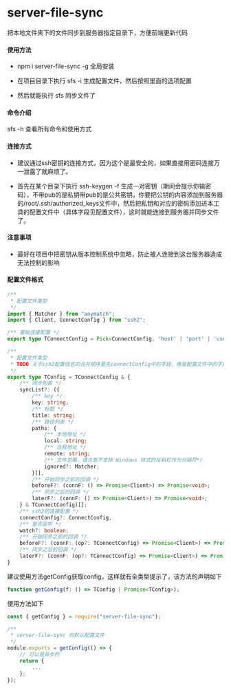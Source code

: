 # server-file-sync
把本地文件夹下的文件同步到服务器指定目录下，方便前端更新代码

#### 使用方法

- npm i server-file-sync -g 全局安装

- 在项目目录下执行 sfs -i 生成配置文件，然后按照里面的选项配置

- 然后就能执行 sfs 同步文件了

#### 命令介绍
sfs -h 查看所有命令和使用方式

#### 连接方式
- 建议通过ssh密钥的连接方式，因为这个是最安全的，如果直接用密码连接万一泄露了就麻烦了。

- 首先在某个目录下执行 ssh-keygen -f <fileName>生成一对密钥（期间会提示你输密码），不带pub的是私钥带pub的是公共密钥，你要把公钥的内容添加到服务器的/root/.ssh/authorized_keys文件中，然后把私钥和对应的密码添加进本工具的配置文件中（具体字段见配置文件），这时就能连接到服务器并同步文件了。

#### 注意事项
- 最好在项目中把密钥从版本控制系统中忽略，防止被人连接到这台服务器造成无法控制的影响

#### 配置文件格式
``` ts
/**
 * 配置文件类型
 */
import { Matcher } from "anymatch";
import { Client, ConnectConfig } from "ssh2";

/** 基础连接配置 */
export type TConnectConfig = Pick<ConnectConfig, 'host' | 'port' | 'username' | 'passphrase' | 'privateKey'>

/**
 * 配置文件类型
 * TODO 关于ssh2配置信息的合并顺序是先connectConfig中的字段，再是配置文件中的字段，，再是syncList中的字段
 */
export type TConfig = TConnectConfig & {
    /** 同步列表 */
    syncList?: ({
        /** key */
        key: string;
        /** 标题 */
        title: string;
        /** 路径列表 */
        paths: {
            /** 本地地址 */
            local: string;
            /** 远程地址 */
            remote: string;
            /** 文件忽略，请注意不支持 Windows 样式的反斜杠作为分隔符*/
            ignored?: Matcher;
        }[],
        /** 开始同步之前的回调 */
        beforeF?: (connF: () => Promise<Client>) => Promise<void>;
        /** 同步之后的回调 */
        laterF?: (connF: () => Promise<Client>) => Promise<void>;
    } & TConnectConfig)[];
    /** ssh2的连接配置 */
    connectConfig?: ConnectConfig,
    /** 是否监听 */
    watch?: boolean;
    /** 开始同步之前的回调 */
    beforeF?: (connF: (op?: TConnectConfig) => Promise<Client>) => Promise<void>;
    /** 同步之后的回调 */
    laterF?: (connF: (op?: TConnectConfig) => Promise<Client>) => Promise<void>;
}
```

建议使用方法getConfig获取config，这样就有全类型提示了，该方法的声明如下

```ts
function getConfig(f: () => TConfig | Promise<TConfig>);
```

使用方法如下

```ts
const { getConfig } = require("server-file-sync");

/**
 * server-file-sync 的默认配置文件
 */
module.exports = getConfig(() => {
    // 可以是异步的
    return {
        ...
    };
});
```